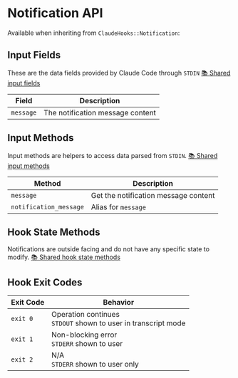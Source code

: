 # Notification API

Available when inheriting from `ClaudeHooks::Notification`:

## Input Fields
These are the data fields provided by Claude Code through `STDIN`
[📚 Shared input fields](README.md#input-fields)

| Field | Description |
|-------|-------------|
| `message` | The notification message content |


## Input Methods
Input methods are helpers to access data parsed from `STDIN`.
[📚 Shared input methods](COMMON.md#input-methods)

| Method | Description |
|--------|-------------|
| `message` | Get the notification message content |
| `notification_message` | Alias for `message` |

## Hook State Methods
Notifications are outside facing and do not have any specific state to modify.
[📚 Shared hook state methods](COMMON.md#hook-state-methods)

## Hook Exit Codes

| Exit Code | Behavior |
|-----------|----------|
| `exit 0` | Operation continues<br/>`STDOUT` shown to user in transcript mode |
| `exit 1` | Non-blocking error<br/>`STDERR` shown to user |
| `exit 2` | N/A<br/>`STDERR` shown to user only |

